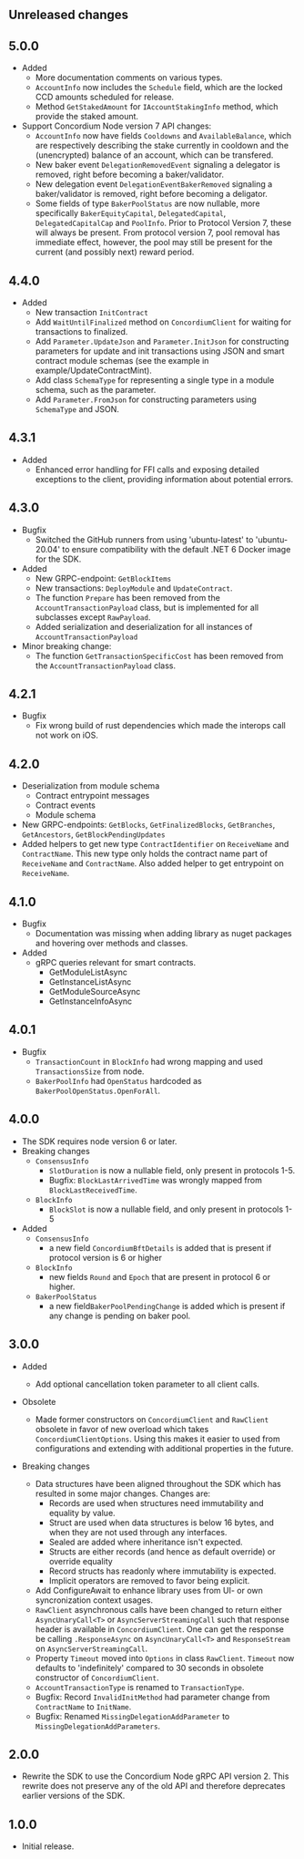 ## Unreleased changes

## 5.0.0

- Added
  - More documentation comments on various types.
  - `AccountInfo` now includes the `Schedule` field, which are the locked CCD amounts scheduled for release.
  - Method `GetStakedAmount` for `IAccountStakingInfo` method, which provide the staked amount.
- Support Concordium Node version 7 API changes:
    - `AccountInfo` now have fields `Cooldowns` and `AvailableBalance`, which are respectively describing the stake currently in cooldown and the (unencrypted) balance of an account, which can be transfered.
    - New baker event `DelegationRemovedEvent` signaling a delegator is removed, right before becoming a baker/validator.
    - New delegation event `DelegationEventBakerRemoved` signaling a baker/validator is removed, right before becoming a deligator.
    - Some fields of type `BakerPoolStatus` are now nullable, more specifically `BakerEquityCapital`, `DelegatedCapital`, `DelegatedCapitalCap` and `PoolInfo`.
      Prior to Protocol Version 7, these will always be present.
      From protocol version 7, pool removal has immediate effect, however, the pool may still be present for the current (and possibly next) reward period.


## 4.4.0
- Added
  - New transaction `InitContract`
  - Add `WaitUntilFinalized` method on `ConcordiumClient` for waiting for transactions to finalized.
  - Add `Parameter.UpdateJson` and `Parameter.InitJson` for constructing parameters for update and init transactions using JSON and smart contract module schemas (see the example in example/UpdateContractMint).
  - Add class `SchemaType` for representing a single type in a module schema, such as the parameter.
  - Add `Parameter.FromJson` for constructing parameters using `SchemaType` and JSON.

## 4.3.1
- Added
  - Enhanced error handling for FFI calls and exposing detailed exceptions to the client, providing information about potential errors.

## 4.3.0
- Bugfix
  - Switched the GitHub runners from using 'ubuntu-latest' to 'ubuntu-20.04' to ensure compatibility with the default .NET 6 Docker image for the SDK.
- Added
  - New GRPC-endpoint: `GetBlockItems`
  - New transactions: `DeployModule` and `UpdateContract`.
  - The function `Prepare` has been removed from the `AccountTransactionPayload` class, but is implemented for all subclasses except `RawPayload`.
  - Added serialization and deserialization for all instances of `AccountTransactionPayload`
- Minor breaking change:
  - The function `GetTransactionSpecificCost` has been removed from the `AccountTransactionPayload` class.

## 4.2.1
- Bugfix
  - Fix wrong build of rust dependencies which made the interops call not work on iOS.

## 4.2.0
  - Deserialization from module schema
    - Contract entrypoint messages
    - Contract events
    - Module schema
  - New GRPC-endpoints: `GetBlocks`, `GetFinalizedBlocks`, `GetBranches`, `GetAncestors`, `GetBlockPendingUpdates`
  - Added helpers to get new type `ContractIdentifier` on `ReceiveName` and `ContractName`. This new type only holds the contract name part of `ReceiveName` and `ContractName`.
    Also added helper to get entrypoint on `ReceiveName`.

## 4.1.0
- Bugfix
  - Documentation was missing when adding library as nuget packages and hovering over methods and classes.
- Added
  - gRPC queries relevant for smart contracts.
    - GetModuleListAsync
    - GetInstanceListAsync
    - GetModuleSourceAsync
    - GetInstanceInfoAsync

## 4.0.1
- Bugfix
  - `TransactionCount` in `BlockInfo` had wrong mapping and used `TransactionsSize` from node.
  - `BakerPoolInfo` had `OpenStatus` hardcoded as `BakerPoolOpenStatus.OpenForAll`.

## 4.0.0
- The SDK requires node version 6 or later.
- Breaking changes
  - `ConsensusInfo`
    - `SlotDuration` is now a nullable field, only present in protocols 1-5.
    - Bugfix: `BlockLastArrivedTime` was wrongly mapped from `BlockLastReceivedTime`.
  - `BlockInfo`
    - `BlockSlot` is now a nullable field, and only present in protocols 1-5
- Added
  - `ConsensusInfo`
    - a new field `ConcordiumBftDetails` is added that is present if protocol version is 6 or higher
  - `BlockInfo`
    - new fields `Round` and `Epoch` that are present in protocol 6 or higher.
  - `BakerPoolStatus`
    - a new field`BakerPoolPendingChange` is added which is present if any change is pending on baker pool.

## 3.0.0
- Added
  - Add optional cancellation token parameter to all client calls.

- Obsolete
  - Made former constructors on `ConcordiumClient` and `RawClient` obsolete in favor of new overload which takes `ConcordiumClientOptions`. Using this makes it easier to used from configurations and extending with additional properties in the future.
- Breaking changes
  - Data structures have been aligned throughout the SDK which has resulted in some major changes. Changes are:
    - Records are used when structures need immutability and equality by value.
    - Struct are used when data structures is below 16 bytes, and when they are not used  through any interfaces.
    - Sealed are added where inheritance isn't expected.
    - Structs are either records (and hence as default override) or override equality
    - Record structs has readonly where immutability is expected.
    - Implicit operators are removed to favor being explicit.
  - Add ConfigureAwait to enhance library uses from UI- or own syncronization context   usages.
  - `RawClient` asynchronous calls have been changed to return either `AsyncUnaryCall<T>`   or `AsyncServerStreamingCall` such that response header is available in   `ConcordiumClient`.
    One can get the response be calling `.ResponseAsync` on `AsyncUnaryCall<T>` and   `ResponseStream` on `AsyncServerStreamingCall`.
  - Property `Timeout` moved into `Options` in class `RawClient`. `Timeout` now defaults to 'indefinitely' compared to 30 seconds in obsolete constructor of `ConcordiumClient`.
  - `AccountTransactionType` is renamed to `TransactionType`.
  - Bugfix: Record `InvalidInitMethod` had parameter change from `ContractName` to `InitName`.
  - Bugfix: Renamed `MissingDelegationAddParameter` to `MissingDelegationAddParameters`.


## 2.0.0
- Rewrite the SDK to use the Concordium Node gRPC API version 2. This
  rewrite does not preserve any of the old API and therefore deprecates
  earlier versions of the SDK.

## 1.0.0
- Initial release.
